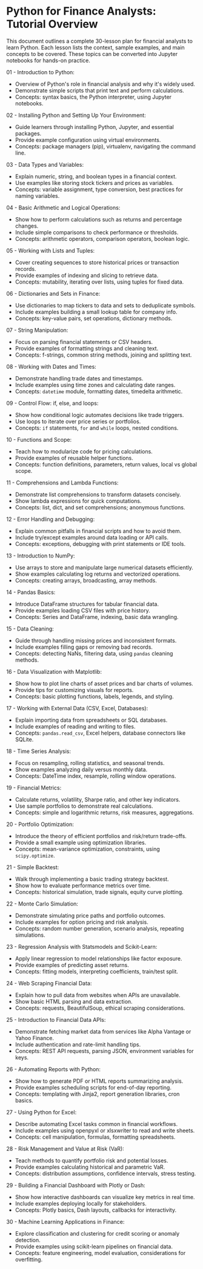 # Python for Finance Analysts: Tutorial Overview

This document outlines a complete 30-lesson plan for financial analysts to learn Python. Each lesson lists the context, sample examples, and main concepts to be covered. These topics can be converted into Jupyter notebooks for hands-on practice.

01 - Introduction to Python:
- Overview of Python's role in financial analysis and why it's widely used.
- Demonstrate simple scripts that print text and perform calculations.
- Concepts: syntax basics, the Python interpreter, using Jupyter notebooks.

02 - Installing Python and Setting Up Your Environment:
- Guide learners through installing Python, Jupyter, and essential packages.
- Provide example configuration using virtual environments.
- Concepts: package managers (pip), virtualenv, navigating the command line.

03 - Data Types and Variables:
- Explain numeric, string, and boolean types in a financial context.
- Use examples like storing stock tickers and prices as variables.
- Concepts: variable assignment, type conversion, best practices for naming variables.

04 - Basic Arithmetic and Logical Operations:
- Show how to perform calculations such as returns and percentage changes.
- Include simple comparisons to check performance or thresholds.
- Concepts: arithmetic operators, comparison operators, boolean logic.

05 - Working with Lists and Tuples:
- Cover creating sequences to store historical prices or transaction records.
- Provide examples of indexing and slicing to retrieve data.
- Concepts: mutability, iterating over lists, using tuples for fixed data.

06 - Dictionaries and Sets in Finance:
- Use dictionaries to map tickers to data and sets to deduplicate symbols.
- Include examples building a small lookup table for company info.
- Concepts: key-value pairs, set operations, dictionary methods.

07 - String Manipulation:
- Focus on parsing financial statements or CSV headers.
- Provide examples of formatting strings and cleaning text.
- Concepts: f-strings, common string methods, joining and splitting text.

08 - Working with Dates and Times:
- Demonstrate handling trade dates and timestamps.
- Include examples using time zones and calculating date ranges.
- Concepts: `datetime` module, formatting dates, timedelta arithmetic.

09 - Control Flow: if, else, and loops:
- Show how conditional logic automates decisions like trade triggers.
- Use loops to iterate over price series or portfolios.
- Concepts: `if` statements, `for` and `while` loops, nested conditions.

10 - Functions and Scope:
- Teach how to modularize code for pricing calculations.
- Provide examples of reusable helper functions.
- Concepts: function definitions, parameters, return values, local vs global scope.

11 - Comprehensions and Lambda Functions:
- Demonstrate list comprehensions to transform datasets concisely.
- Show lambda expressions for quick computations.
- Concepts: list, dict, and set comprehensions; anonymous functions.

12 - Error Handling and Debugging:
- Explain common pitfalls in financial scripts and how to avoid them.
- Include try/except examples around data loading or API calls.
- Concepts: exceptions, debugging with print statements or IDE tools.

13 - Introduction to NumPy:
- Use arrays to store and manipulate large numerical datasets efficiently.
- Show examples calculating log returns and vectorized operations.
- Concepts: creating arrays, broadcasting, array methods.

14 - Pandas Basics:
- Introduce DataFrame structures for tabular financial data.
- Provide examples loading CSV files with price history.
- Concepts: Series and DataFrame, indexing, basic data wrangling.

15 - Data Cleaning:
- Guide through handling missing prices and inconsistent formats.
- Include examples filling gaps or removing bad records.
- Concepts: detecting NaNs, filtering data, using `pandas` cleaning methods.

16 - Data Visualization with Matplotlib:
- Show how to plot line charts of asset prices and bar charts of volumes.
- Provide tips for customizing visuals for reports.
- Concepts: basic plotting functions, labels, legends, and styling.

17 - Working with External Data (CSV, Excel, Databases):
- Explain importing data from spreadsheets or SQL databases.
- Include examples of reading and writing to files.
- Concepts: `pandas.read_csv`, Excel helpers, database connectors like SQLite.

18 - Time Series Analysis:
- Focus on resampling, rolling statistics, and seasonal trends.
- Show examples analyzing daily versus monthly data.
- Concepts: DateTime index, resample, rolling window operations.

19 - Financial Metrics:
- Calculate returns, volatility, Sharpe ratio, and other key indicators.
- Use sample portfolios to demonstrate real calculations.
- Concepts: simple and logarithmic returns, risk measures, aggregations.

20 - Portfolio Optimization:
- Introduce the theory of efficient portfolios and risk/return trade-offs.
- Provide a small example using optimization libraries.
- Concepts: mean-variance optimization, constraints, using `scipy.optimize`.

21 - Simple Backtest:
- Walk through implementing a basic trading strategy backtest.
- Show how to evaluate performance metrics over time.
- Concepts: historical simulation, trade signals, equity curve plotting.

22 - Monte Carlo Simulation:
- Demonstrate simulating price paths and portfolio outcomes.
- Include examples for option pricing and risk analysis.
- Concepts: random number generation, scenario analysis, repeating simulations.

23 - Regression Analysis with Statsmodels and Scikit-Learn:
- Apply linear regression to model relationships like factor exposure.
- Provide examples of predicting asset returns.
- Concepts: fitting models, interpreting coefficients, train/test split.

24 - Web Scraping Financial Data:
- Explain how to pull data from websites when APIs are unavailable.
- Show basic HTML parsing and data extraction.
- Concepts: requests, BeautifulSoup, ethical scraping considerations.

25 - Introduction to Financial Data APIs:
- Demonstrate fetching market data from services like Alpha Vantage or Yahoo Finance.
- Include authentication and rate-limit handling tips.
- Concepts: REST API requests, parsing JSON, environment variables for keys.

26 - Automating Reports with Python:
- Show how to generate PDF or HTML reports summarizing analysis.
- Provide examples scheduling scripts for end-of-day reporting.
- Concepts: templating with Jinja2, report generation libraries, cron basics.

27 - Using Python for Excel:
- Describe automating Excel tasks common in financial workflows.
- Include examples using openpyxl or xlsxwriter to read and write sheets.
- Concepts: cell manipulation, formulas, formatting spreadsheets.

28 - Risk Management and Value at Risk (VaR):
- Teach methods to quantify portfolio risk and potential losses.
- Provide examples calculating historical and parametric VaR.
- Concepts: distribution assumptions, confidence intervals, stress testing.

29 - Building a Financial Dashboard with Plotly or Dash:
- Show how interactive dashboards can visualize key metrics in real time.
- Include examples deploying locally for stakeholders.
- Concepts: Plotly basics, Dash layouts, callbacks for interactivity.

30 - Machine Learning Applications in Finance:
- Explore classification and clustering for credit scoring or anomaly detection.
- Provide examples using scikit-learn pipelines on financial data.
- Concepts: feature engineering, model evaluation, considerations for overfitting.

